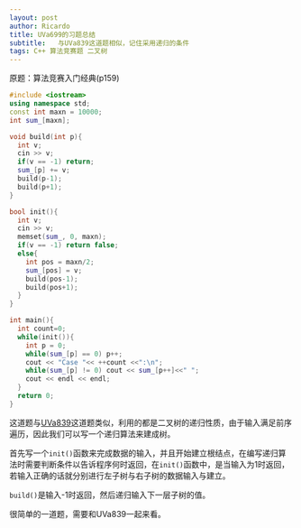 ```yaml
---
layout: post
author: Ricardo
title: UVa699的习题总结
subtitle:	与UVa839这道题相似，记住采用递归的条件
tags: C++ 算法竞赛题 二叉树
---
```


原题：算法竞赛入门经典(p159)

```c++
#include <iostream>
using namespace std;
const int maxn = 10000;
int sum_[maxn];

void build(int p){
  int v;
  cin >> v;
  if(v == -1) return;
  sum_[p] += v;
  build(p-1);
  build(p+1);
}

bool init(){
  int v;
  cin >> v;
  memset(sum_, 0, maxn);
  if(v == -1) return false;
  else{
    int pos = maxn/2;
    sum_[pos] = v;
    build(pos-1);
    build(pos+1);
  }
}

int main(){
  int count=0;
  while(init()){
    int p = 0;
    while(sum_[p] == 0) p++;
    cout << "Case "<< ++count <<":\n";
    while(sum_[p] != 0) cout << sum_[p++]<<" ";
    cout << endl << endl;
  }
  return 0;
}
```

这道题与[UVa839](https://ricardozitseng.github.io/project-pages/2017/07/14/UVa839/)这道题类似，利用的都是二叉树的递归性质，由于输入满足前序遍历，因此我们可以写一个递归算法来建成树。

首先写一个`init()`函数来完成数据的输入，并且开始建立根结点，在编写递归算法时需要判断条件以告诉程序何时返回，在`init()`函数中，是当输入为1时返回，若输入正确的话就分别进行左子树与右子树的数据输入与建立。

`build()`是输入-1时返回，然后递归输入下一层子树的值。

很简单的一道题，需要和UVa839一起来看。